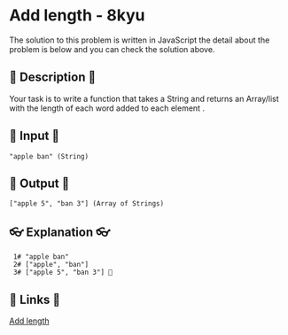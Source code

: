 # Add length - 8kyu

The solution to this problem is written in JavaScript the detail about the problem is below and you can check the solution above.

## 💬 Description 💬

Your task is to write a function that takes a String and returns an Array/list with the length of each word added to each element .

## 🥚 Input 🥚

```
"apple ban" (String)
```

## 🐣 Output 🐣

```
["apple 5", "ban 3"] (Array of Strings)
```

## 👓 Explanation 👓

```
 1# "apple ban"
 2# ["apple", "ban"]
 3# ["apple 5", "ban 3"] 🎉
```

## 🔗 Links 🔗

[Add length](https://www.codewars.com/kata/559d2284b5bb6799e9000047)
